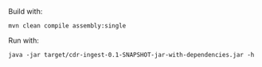 Build with:

```mvn clean compile assembly:single```

Run with:

```java -jar target/cdr-ingest-0.1-SNAPSHOT-jar-with-dependencies.jar -h```
